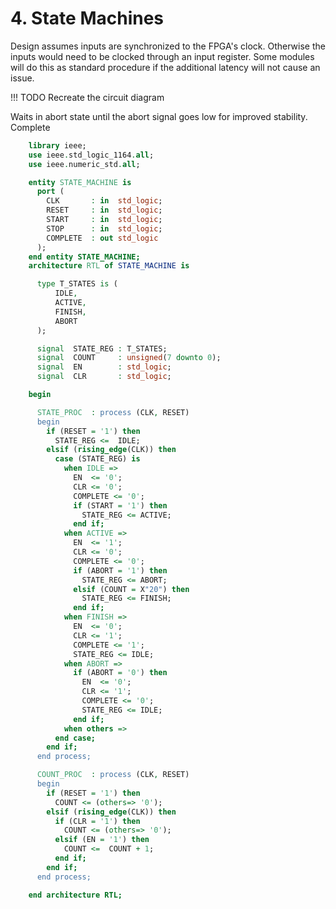 # 4. State Machines

Design assumes inputs are synchronized to the FPGA's clock.
Otherwise the inputs would need to be clocked through an input register.
Some modules will do this as standard procedure if the additional latency will not cause an issue.

!!! TODO
    Recreate the circuit diagram

Waits in abort state until the abort signal goes low for improved stability.
Complete

```vhdl
    library ieee;
    use ieee.std_logic_1164.all;
    use ieee.numeric_std.all;

    entity STATE_MACHINE is
      port (
        CLK       : in  std_logic;
        RESET     : in  std_logic;
        START     : in  std_logic;
        STOP      : in  std_logic;
        COMPLETE  : out std_logic
      );
    end entity STATE_MACHINE;
    architecture RTL of STATE_MACHINE is

      type T_STATES is (
          IDLE,
          ACTIVE,
          FINISH,
          ABORT
      );

      signal  STATE_REG : T_STATES;
      signal  COUNT     : unsigned(7 downto 0);
      signal  EN        : std_logic;
      signal  CLR       : std_logic;

    begin

      STATE_PROC  : process (CLK, RESET)
      begin
        if (RESET = '1') then
          STATE_REG <=  IDLE;
        elsif (rising_edge(CLK)) then
          case (STATE_REG) is
            when IDLE =>
              EN  <= '0';
              CLR <= '0';
              COMPLETE <= '0';
              if (START = '1') then
                STATE_REG <= ACTIVE;
              end if;
            when ACTIVE =>
              EN  <= '1';
              CLR <= '0';
              COMPLETE <= '0';
              if (ABORT = '1') then
                STATE_REG <= ABORT;
              elsif (COUNT = X"20") then
                STATE_REG <= FINISH;
              end if;
            when FINISH =>
              EN  <= '0';
              CLR <= '1';
              COMPLETE <= '1';            
              STATE_REG <= IDLE;
            when ABORT =>
              if (ABORT = '0') then
                EN  <= '0';
                CLR <= '1';
                COMPLETE <= '0';
                STATE_REG <= IDLE;
              end if;
            when others =>
          end case;
        end if;
      end process;

      COUNT_PROC  : process (CLK, RESET)
      begin
        if (RESET = '1') then
          COUNT <= (others=> '0');
        elsif (rising_edge(CLK)) then
          if (CLR = '1') then
            COUNT <= (others=> '0');
          elsif (EN = '1') then
            COUNT <=  COUNT + 1;
          end if;
        end if;
      end process;

    end architecture RTL;
```
